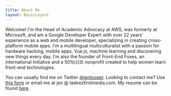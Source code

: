 ```yaml
---
title: About Me
layout: BasicLayout
---
```


Welcome! I'm the Head of Academic Advocacy at AWS, was formerly at Microsoft, and am a Google Developer Expert with over 22 years' experience as a web and mobile developer, specializing in creating cross-platform mobile apps. I'm a multilingual multiculturalist with a passion for hardware hacking, mobile apps, Vue.js, machine learning and discovering new things every day. I'm also the founder of Front-End Foxes, an international initiative and a 501(c)(3) nonprofit created to help women learn front-end technologies.

You can usually find me on Twitter [@jenlooper](http://twitter.com/jenlooper). Looking to contact me? Use [this form](/sections/contact) or email me at jen @ ladeezfirstmedia.com. My resume can be found [here](/images/jlooper-resume.pdf).
